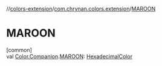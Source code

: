 //[colors-extension](../../index.md)/[com.chrynan.colors.extension](index.md)/[MAROON](-m-a-r-o-o-n.md)

# MAROON

[common]\
val [Color.Companion](../../../colors-core/colors-core/com.chrynan.colors/-color/-companion/index.md).[MAROON](-m-a-r-o-o-n.md): [HexadecimalColor](../../../colors-core/colors-core/com.chrynan.colors/-hexadecimal-color/index.md)
